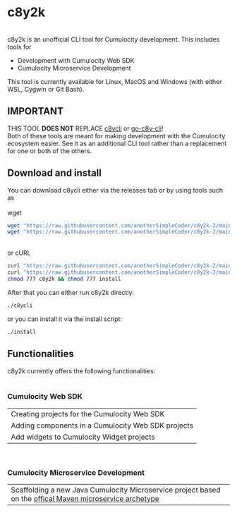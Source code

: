 # c8y2k
<br>
c8y2k is an unofficial CLI tool for Cumulocity development. This includes tools for

 - Development with Cumulocity Web SDK
 - Cumulocity Microservice Development

This tool is currently available for Linux, MacOS and Windows (with either WSL, Cygwin or Git Bash).

## IMPORTANT
THIS TOOL <b>DOES NOT</b> REPLACE <a href="https://www.npmjs.com/package/@c8y/cli">c8ycli</a> or <a href="https://www.npmjs.com/package/@c8y/cli">go-c8y-cli</a>!<br>
Both of these tools are meant for making development with the Cumulocity ecosystem easier. See it as an additional CLI tool rather than a replacement for one or both of the others.

## Download and install
You can download c8ycli either via the releases tab or by using tools such as <br/><br/>
wget
```bash
wget "https://raw.githubusercontent.com/anotherSimpleCoder/c8y2k-2/main/c8y2k" && \
wget "https://raw.githubusercontent.com/anotherSimpleCoder/c8y2k-2/main/install"
```

<br>
or cURL

```bash
curl "https://raw.githubusercontent.com/anotherSimpleCoder/c8y2k-2/main/c8y2k" > c8y2k && \
curl "https://raw.githubusercontent.com/anotherSimpleCoder/c8y2k-2/main/install" > install && \
chmod 777 c8y2k && chmod 777 install
```

After that you can either run c8y2k directly:

```bash
./c8ycli
```

or you can install it via the install script:

```bash
./install
```

## Functionalities
c8y2k currently offers the following functionalities:
<br/>
<br/>

### Cumulocity Web SDK
||
|----------------------------------------|
|Creating projects for the Cumulocity Web SDK|
|Adding components in a Cumulocity Web SDK projects|
|Add widgets to Cumulocity Widget projects|

<br/>

### Cumulocity Microservice Development
||
|----------------------------------------|
|Scaffolding a new Java Cumulocity Microservice project based on the <a href="https://github.com/SoftwareAG/cumulocity-microservice-archetype">offical Maven microservice archetype</a>|
